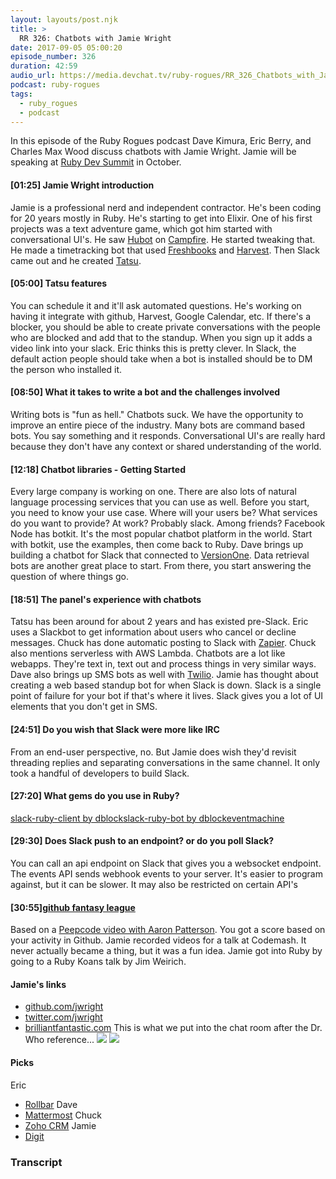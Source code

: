 ```yaml
---
layout: layouts/post.njk
title: >
  RR 326: Chatbots with Jamie Wright
date: 2017-09-05 05:00:20
episode_number: 326
duration: 42:59
audio_url: https://media.devchat.tv/ruby-rogues/RR_326_Chatbots_with_Jamie_Wright.mp3
podcast: ruby-rogues
tags:
  - ruby_rogues
  - podcast
---
```


In this episode of the Ruby Rogues podcast Dave Kimura, Eric Berry, and Charles Max Wood discuss chatbots with Jamie Wright. Jamie will be speaking at [Ruby Dev Summit](https://rubydevsummit.com) in October.

#### [01:25] Jamie Wright introduction

Jamie is a professional nerd and independent contractor. He's been coding for 20 years mostly in Ruby. He's starting to get into Elixir. One of his first projects was a text adventure game, which got him started with conversational UI's. He saw [Hubot](https://hubot.github.com/) on [Campfire](https://basecamp.com/retired/campfire). He started tweaking that. He made a timetracking bot that used [Freshbooks](https://gofreshbooks.com/devchat) and [Harvest](https://getharvest.com). Then Slack came out and he created [Tatsu](https://tatsu.io).

#### [05:00] Tatsu features

You can schedule it and it'll ask automated questions. He's working on having it integrate with github, Harvest, Google Calendar, etc. If there's a blocker, you should be able to create private conversations with the people who are blocked and add that to the standup. When you sign up it adds a video link into your slack. Eric thinks this is pretty clever. In Slack, the default action people should take when a bot is installed should be to DM the person who installed it.

#### [08:50] What it takes to write a bot and the challenges involved

Writing bots is "fun as hell." Chatbots suck. We have the opportunity to improve an entire piece of the industry. Many bots are command based bots. You say something and it responds. Conversational UI's are really hard because they don't have any context or shared understanding of the world.

#### [12:18] Chatbot libraries - Getting Started

Every large company is working on one. There are also lots of natural language processing services that you can use as well. Before you start, you need to know your use case. Where will your users be? What services do you want to provide? At work? Probably slack. Among friends? Facebook Node has botkit. It's the most popular chatbot platform in the world. Start with botkit, use the examples, then come back to Ruby. Dave brings up building a chatbot for Slack that connected to [VersionOne](https://versionone.com). Data retrieval bots are another great place to start. From there, you start answering the question of where things go.

#### [18:51] The panel's experience with chatbots

Tatsu has been around for about 2 years and has existed pre-Slack. Eric uses a Slackbot to get information about users who cancel or decline messages. Chuck has done automatic posting to Slack with [Zapier](https://zapier.com). Chuck also mentions serverless with AWS Lambda. Chatbots are a lot like webapps. They're text in, text out and process things in very similar ways. Dave also brings up SMS bots as well with [Twilio](https://twilio.com). Jamie has thought about creating a web based standup bot for when Slack is down. Slack is a single point of failure for your bot if that's where it lives. Slack gives you a lot of UI elements that you don't get in SMS.

#### [24:51] Do you wish that Slack were more like IRC

From an end-user perspective, no. But Jamie does wish they'd revisit threading replies and separating conversations in the same channel. It only took a handful of developers to build Slack.

#### [27:20] What gems do you use in Ruby?

[slack-ruby-client by dblock](https://github.com/slack-ruby/slack-ruby-client)[slack-ruby-bot by dblock](https://github.com/slack-ruby/slack-ruby-bot)[eventmachine](https://github.com/eventmachine/eventmachine)

#### [29:30] Does Slack push to an endpoint? or do you poll Slack?

You can call an api endpoint on Slack that gives you a websocket endpoint. The events API sends webhook events to your server. It's easier to program against, but it can be slower. It may also be restricted on certain API's

#### [30:55][github fantasy league](https://github.com/jwright/github-fantasy-league)

Based on a [Peepcode video with Aaron Patterson](https://www.pluralsight.com/courses/play-by-play-aaron-patterson). You got a score based on your activity in Github. Jamie recorded videos for a talk at Codemash. It never actually became a thing, but it was a fun idea. Jamie got into Ruby by going to a Ruby Koans talk by Jim Weirich.

#### Jamie's links

- [github.com/jwright](https://github.com/jwright)
- [twitter.com/jwright](https://twitter.com/jwright)
- [brilliantfantastic.com](https://brilliantfantastic.com)
  This is what we put into the chat room after the Dr. Who reference... ![](https://devchat.tv/wp-content/uploads/2017/09/^3BF6E5FB510664B5537A726B07D95F6602C6D85E43DCD656FF^tfile_urlpv.gif) ![](https://devchat.tv/wp-content/uploads/2017/09/^B9E9CAA4093BDBD2B45380882901EB97F8F6DE517CE3137A94^tfile_urlpv.gif)

#### Picks

Eric

- [Rollbar](https://rollbar.com)
  Dave
- [Mattermost](https://about.mattermost.com/)
  Chuck
- [Zoho CRM](https://crm.zoho.com)
  Jamie
- [Digit](https://digit.co)

### Transcript
